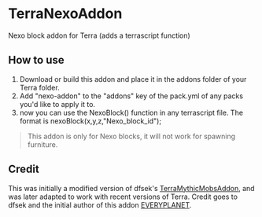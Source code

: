 # TerraNexoAddon
Nexo block addon for Terra (adds a terrascript function)

## How to use
1. Download or build this addon and place it in the addons folder of your Terra folder.
2. Add "nexo-addon" to the "addons" key of the pack.yml of any packs you'd like to apply it to.
3. now you can use the NexoBlock() function in any terrascript file.
   The format is nexoBlock(x,y,z,"Nexo_block_id");
   
> This addon is only for Nexo blocks, it will not work for spawning furniture.

## Credit
This was initially a modified version of dfsek's [TerraMythicMobsAddon](https://github.com/PolyhedralDev/TerraMythicMobsAddon),
and was later adapted to work with recent versions of Terra. Credit goes to dfsek and the initial author of this addon
[EVERYPLANET](https://github.com/EVERYPLANET/TerraItemsAdderAddon).
